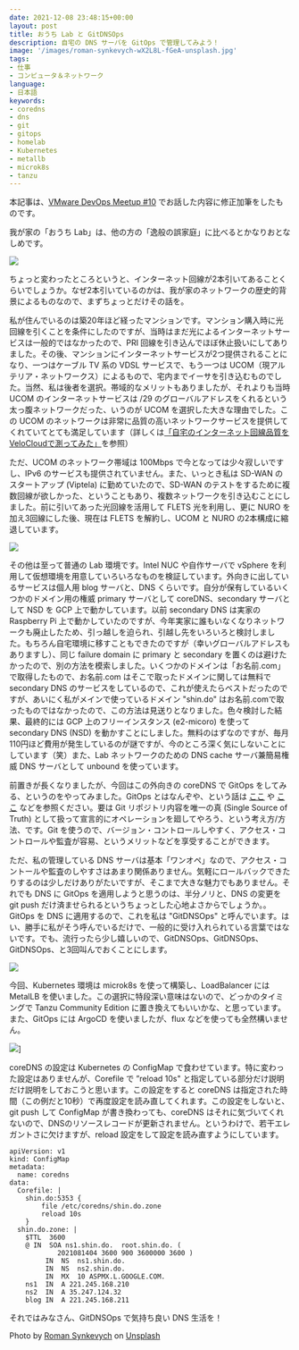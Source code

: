 ```yaml
---
date: 2021-12-08 23:48:15+00:00
layout: post
title: おうち Lab と GitDNSOps
description: 自宅の DNS サーバを GitOps で管理してみよう！
image: '/images/roman-synkevych-wX2L8L-fGeA-unsplash.jpg'
tags:
- 仕事
- コンピュータ＆ネットワーク
language:
- 日本語
keywords:
- coredns
- dns
- git
- gitops
- homelab
- Kubernetes
- metallb
- microk8s
- tanzu
---
```


本記事は、[VMware DevOps Meetup #10](https://vmware.connpass.com/event/223160/) でお話した内容に修正加筆をしたものです。

我が家の「おうち Lab」は、他の方の「逸般の誤家庭」に比べるとかなりおとなしめです。

![]({{site.baseurl}}/images/HomeLab.jpg)

ちょっと変わったところというと、インターネット回線が2本引いてあることくらいでしょうか。なぜ2本引いているのかは、我が家のネットワークの歴史的背景によるものなので、まずちょっとだけその話を。

私が住んでいるのは築20年ほど経ったマンションです。マンション購入時に光回線を引くことを条件にしたのですが、当時はまだ光によるインターネットサービスは一般的ではなかったので、PRI 回線を引き込んでほぼ休止扱いにしてありました。その後、マンションにインターネットサービスが2つ提供されることになり、一つはケーブル TV 系の VDSL サービスで、もう一つは UCOM（現アルテリア・ネットワークス）によるもので、宅内までイーサを引き込むものでした。当然、私は後者を選択。帯域的なメリットもありましたが、それよりも当時 UCOM のインターネットサービスは /29 のグローバルアドレスをくれるという太っ腹ネットワークだった、いうのが UCOM を選択した大きな理由でした。この UCOM のネットワークは非常に品質の高いネットワークサービスを提供してくれていてとても満足しています（詳しくは[「自宅のインターネット回線品質をVeloCloudで測ってみた」](https://blog.shin.do/2020/03/internet-links-measured-by-velocloud/)を参照）

ただ、UCOM のネットワーク帯域は 100Mbps で今となっては少々寂しいですし、IPv6 のサービスも提供されていません。また、いっとき私は SD-WAN のスタートアップ (Viptela) に勤めていたので、SD-WAN のテストをするために複数回線が欲しかった、ということもあり、複数ネットワークを引き込むことにしました。前に引いてあった光回線を活用して FLETS 光を利用し、更に NURO を加え3回線にした後、現在は FLETS を解約し、UCOM と NURO の2本構成に縮退しています。

![]({{site.baseurl}}/images/Lab-Network-1024x752.png)

その他は至って普通の Lab 環境です。Intel NUC や自作サーバで vSphere を利用して仮想環境を用意していろいろなものを検証しています。外向きに出しているサービスは個人用 blog サーバと、DNS くらいです。自分が保有しているいくつかのドメイン用の権威 primary サーバとして coreDNS、secondary サーバとして NSD を GCP 上で動かしています。以前 secondary DNS は実家の Raspberry Pi 上で動かしていたのですが、今年実家に誰もいなくなりネットワークも廃止したため、引っ越しを迫られ、引越し先をいろいろと検討しました。もちろん自宅環境に移すこともできたのですが（幸いグローバルアドレスもありますし）、同じ failure domain に primary と secondary を置くのは避けたかったので、別の方法を模索しました。いくつかのドメインは「お名前.com」で取得したもので、お名前.com はそこで取ったドメインに関しては無料で secondary DNS のサービスをしているので、これが使えたらベストだったのですが、あいにく私がメインで使っているドメイン "shin.do" はお名前.comで取ったものではなかったので、この方法は見送りとなりました。色々検討した結果、最終的には GCP 上のフリーインスタンス (e2-micoro) を使って secondary DNS (NSD) を動かすことにしました。無料のはずなのですが、毎月110円ほど費用が発生しているのが謎ですが、今のところ深く気にしないことにしています（笑）また、Lab ネットワークのための DNS cache サーバ兼簡易権威 DNS サーバとして unbound を使っています。

前置きが長くなりましたが、今回はこの外向きの coreDNS で GitOps をしてみる、というのをやってみました。GitOps とはなんぞや、という話は [ここ](https://qiita.com/ozora/items/80c913b0790c88c24f67) や [ここ](https://codezine.jp/article/detail/14310) などを参照ください。要は Git リポジトリ内容を唯一の真 (Single Source of Truth) として扱って宣言的にオペレーションを廻してやろう、という考え方/方法、です。Git を使うので、バージョン・コントロールしやすく、アクセス・コントロールや監査が容易、というメリットなどを享受することができます。

ただ、私の管理している DNS サーバは基本「ワンオペ」なので、アクセス・コントールや監査のしやすさはあまり関係ありません。気軽にロールバックできたりするのは少しだけありがたいですが、そこまで大きな魅力でもありません。それでも DNS に GitOps を適用しようと思うのは、半分ノリと、DNS の変更を git push だけ済ませられるというちょっとした心地よさからでしょうか。。GitOps を DNS に適用するので、これを私は "GitDNSOps" と呼んでいます。はい、勝手に私がそう呼んでいるだけで、一般的に受け入れられている言葉ではないです。でも、流行ったら少し嬉しいので、GitDNSOps、GitDNSOps、GitDNSOps、と3回叫んでおくことにします。

![]({{site.baseurl}}/images/GitDNSOps-1024x524.png)

今回、Kubernetes 環境は microk8s を使って構築し、LoadBalancer には MetalLB を使いました。この選択に特段深い意味はないので、どっかのタイミングで Tanzu Community Edition に置き換えてもいいかな、と思っています。また、GitOps には ArgoCD を使いましたが、flux などを使っても全然構いません。

![]({{site.baseurl}}/images/ArgoCD-1024x432.png)] 

coreDNS の設定は Kubernetes の ConfigMap で食わせています。特に変わった設定はありませんが、Corefile で ”reload 10s" と指定している部分だけ説明だけ説明をしておこうと思います。この設定をすると coreDNS は指定された時間（この例だと10秒）で再度設定を読み直してくれます。この設定をしないと、git push して ConfigMap が書き換わっても、coreDNS はそれに気づいてくれないので、DNSのリソースレコードが更新されません。というわけで、若干エレガントさに欠けますが、reload 設定をして設定を読み直すようにしています。

    
    apiVersion: v1
    kind: ConfigMap
    metadata:
      name: coredns
    data:
      Corefile: |
        shin.do:5353 {
            file /etc/coredns/shin.do.zone
            reload 10s
        }
      shin.do.zone: |
        $TTL  3600
        @ IN  SOA ns1.shin.do.  root.shin.do. (
                2021081404 3600 900 3600000 3600 )  
             IN  NS  ns1.shin.do.
             IN  NS  ns2.shin.do.
             IN  MX  10 ASPMX.L.GOOGLE.COM.
        ns1  IN  A 221.245.168.210
        ns2  IN  A 35.247.124.32
        blog IN  A 221.245.168.211
    


それではみなさん、GitDNSOps で気持ち良い DNS 生活を！

Photo by [Roman Synkevych](https://unsplash.com/@synkevych?utm_source=unsplash&utm_medium=referral&utm_content=creditCopyText) on [Unsplash](https://unsplash.com/s/photos/git?utm_source=unsplash&utm_medium=referral&utm_content=creditCopyText) 
